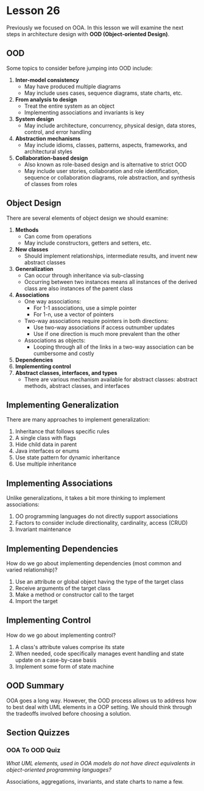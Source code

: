 # Lesson 26

Previously we focused on OOA. In this lesson we will examine the next steps in architecture design with **OOD (Object-oriented Design)**.

## OOD

Some topics to consider before jumping into OOD include:

1. **Inter-model consistency**
   - May have produced multiple diagrams
   - May include uses cases, sequence diagrams, state charts, etc.
2. **From analysis to design**
   - Treat the entire system as an object
   - Implementing associations and invariants is key
3. **System design**
   - May include architecture, concurrency, physical design, data stores, control, and error handling
4. **Abstraction mechanisms**
   - May include idioms, classes, patterns, aspects, frameworks, and architectural styles
5. **Collaboration-based design**
   - Also known as role-based design and is alternative to strict OOD
   - May include user stories, collaboration and role identification, sequence or collaboration diagrams, role abstraction, and synthesis of classes from roles

## Object Design

There are several elements of object design we should examine:

1. **Methods**
   - Can come from operations
   - May include constructors, getters and setters, etc.
2. **New classes**
   - Should implement relationships, intermediate results, and invent new abstract classes
3. **Generalization**
   - Can occur through inheritance via sub-classing
   - Occurring between two instances means all instances of the derived class are also instances of the parent class
4. **Associations**
   - One way associations:
     - For 1-1 associations, use a simple pointer
     - For 1-n, use a vector of pointers
   - Two-way associations require pointers in both directions:
     - Use two-way associations if access outnumber updates
     - Use if one direction is much more prevalent than the other
   - Associations as objects:
     - Looping through all of the links in a two-way association can be cumbersome and costly
5. **Dependencies**
6. **Implementing control**
7. **Abstract classes, interfaces, and types**
   - There are various mechanism available for abstract classes: abstract methods, abstract classes, and interfaces

## Implementing Generalization

There are many approaches to implement generalization:

1. Inheritance that follows specific rules
2. A single class with flags
3. Hide child data in parent
4. Java interfaces or enums
5. Use state pattern for dynamic inheritance
6. Use multiple inheritance

## Implementing Associations

Unlike generalizations, it takes a bit more thinking to implement associations:

1. OO programming languages do not directly support associations
2. Factors to consider include directionality, cardinality, access (CRUD)
3. Invariant maintenance

## Implementing Dependencies

How do we go about implementing dependencies (most common and varied relationship)?

1. Use an attribute or global object having the type of the target class
2. Receive arguments of the target class
3. Make a method or constructor call to the target
4. Import the target

## Implementing Control

How do we go about implementing control?

1. A class's attribute values comprise its state
2. When needed, code specifically manages event handling and state update on a case-by-case basis
3. Implement some form of state machine

## OOD Summary

OOA goes a long way. However, the OOD process allows us to address how to best deal with UML elements in a OOP setting. We should think through the tradeoffs involved before choosing a solution.

## Section Quizzes

### OOA To OOD Quiz

_What UML elements, used in OOA models do not have direct equivalents in object-oriented programming languages?_

Associations, aggregations, invariants, and state charts to name a few.
